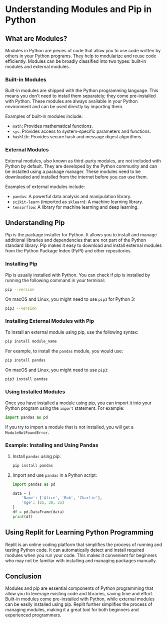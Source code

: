 # Understanding Modules and Pip in Python

## What are Modules?

Modules in Python are pieces of code that allow you to use code written by others in your Python programs. They help to modularize and reuse code efficiently. Modules can be broadly classified into two types: built-in modules and external modules.

### Built-in Modules

Built-in modules are shipped with the Python programming language. This means you don't need to install them separately; they come pre-installed with Python. These modules are always available in your Python environment and can be used directly by importing them.

Examples of built-in modules include:
- `math`: Provides mathematical functions.
- `sys`: Provides access to system-specific parameters and functions.
- `hashlib`: Provides secure hash and message digest algorithms.

### External Modules

External modules, also known as third-party modules, are not included with Python by default. They are developed by the Python community and can be installed using a package manager. These modules need to be downloaded and installed from the internet before you can use them.

Examples of external modules include:
- `pandas`: A powerful data analysis and manipulation library.
- `scikit-learn` (imported as `sklearn`): A machine learning library.
- `tensorflow`: A library for machine learning and deep learning.

## Understanding Pip

Pip is the package installer for Python. It allows you to install and manage additional libraries and dependencies that are not part of the Python standard library. Pip makes it easy to download and install external modules from the Python Package Index (PyPI) and other repositories.

### Installing Pip

Pip is usually installed with Python. You can check if pip is installed by running the following command in your terminal:

```sh
pip --version
```

On macOS and Linux, you might need to use `pip3` for Python 3:

```sh
pip3 --version
```

### Installing External Modules with Pip

To install an external module using pip, use the following syntax:

```sh
pip install module_name
```

For example, to install the `pandas` module, you would use:

```sh
pip install pandas
```

On macOS and Linux, you might need to use `pip3`:

```sh
pip3 install pandas
```

### Using Installed Modules

Once you have installed a module using pip, you can import it into your Python program using the `import` statement. For example:

```python
import pandas as pd
```

If you try to import a module that is not installed, you will get a `ModuleNotFoundError`.

### Example: Installing and Using Pandas

1. Install `pandas` using pip:

   ```sh
   pip install pandas
   ```

2. Import and use `pandas` in a Python script:

   ```python
   import pandas as pd

   data = {
       'Name': ['Alice', 'Bob', 'Charlie'],
       'Age': [25, 30, 35]
   }
   df = pd.DataFrame(data)
   print(df)
   ```


## Using Replit for Learning Python Programming

Replit is an online coding platform that simplifies the process of running and testing Python code. It can automatically detect and install required modules when you run your code. This makes it convenient for beginners who may not be familiar with installing and managing packages manually.


## Conclusion

Modules and pip are essential components of Python programming that allow you to leverage existing code and libraries, saving time and effort. Built-in modules come pre-installed with Python, while external modules can be easily installed using pip. Replit further simplifies the process of managing modules, making it a great tool for both beginners and experienced programmers.
